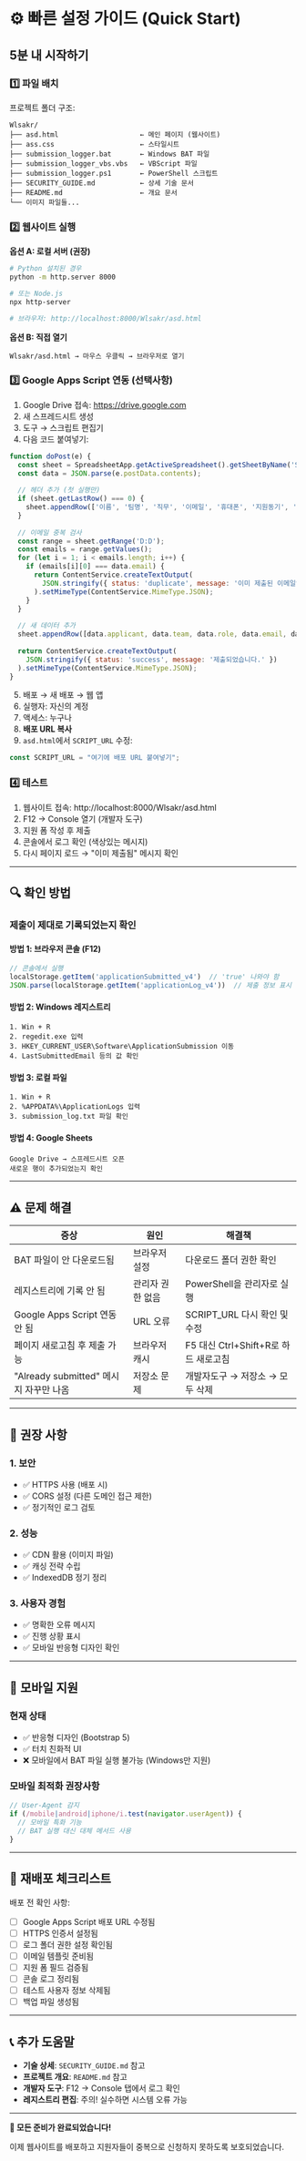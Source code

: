 # ⚙️ 빠른 설정 가이드 (Quick Start)

## 5분 내 시작하기

### 1️⃣ 파일 배치

프로젝트 폴더 구조:
```
Wlsakr/
├── asd.html                    ← 메인 페이지 (웹사이트)
├── ass.css                     ← 스타일시트
├── submission_logger.bat       ← Windows BAT 파일
├── submission_logger_vbs.vbs   ← VBScript 파일
├── submission_logger.ps1       ← PowerShell 스크립트
├── SECURITY_GUIDE.md           ← 상세 기술 문서
├── README.md                   ← 개요 문서
└── 이미지 파일들...
```

### 2️⃣ 웹사이트 실행

**옵션 A: 로컬 서버 (권장)**
```bash
# Python 설치된 경우
python -m http.server 8000

# 또는 Node.js
npx http-server

# 브라우저: http://localhost:8000/Wlsakr/asd.html
```

**옵션 B: 직접 열기**
```
Wlsakr/asd.html → 마우스 우클릭 → 브라우저로 열기
```

### 3️⃣ Google Apps Script 연동 (선택사항)

1. Google Drive 접속: https://drive.google.com
2. 새 스프레드시트 생성
3. 도구 → 스크립트 편집기
4. 다음 코드 붙여넣기:

```javascript
function doPost(e) {
  const sheet = SpreadsheetApp.getActiveSpreadsheet().getSheetByName('Sheet1');
  const data = JSON.parse(e.postData.contents);
  
  // 헤더 추가 (첫 실행만)
  if (sheet.getLastRow() === 0) {
    sheet.appendRow(['이름', '팀명', '직무', '이메일', '휴대폰', '지원동기', 'Device ID', '제출시간']);
  }
  
  // 이메일 중복 검사
  const range = sheet.getRange('D:D');
  const emails = range.getValues();
  for (let i = 1; i < emails.length; i++) {
    if (emails[i][0] === data.email) {
      return ContentService.createTextOutput(
        JSON.stringify({ status: 'duplicate', message: '이미 제출된 이메일입니다.' })
      ).setMimeType(ContentService.MimeType.JSON);
    }
  }
  
  // 새 데이터 추가
  sheet.appendRow([data.applicant, data.team, data.role, data.email, data.phoneNumber, data.reason, data.deviceId, data.submittedAt]);
  
  return ContentService.createTextOutput(
    JSON.stringify({ status: 'success', message: '제출되었습니다.' })
  ).setMimeType(ContentService.MimeType.JSON);
}
```

5. 배포 → 새 배포 → 웹 앱
6. 실행자: 자신의 계정
7. 액세스: 누구나
8. **배포 URL 복사**
9. `asd.html`에서 `SCRIPT_URL` 수정:

```javascript
const SCRIPT_URL = "여기에 배포 URL 붙여넣기";
```

### 4️⃣ 테스트

1. 웹사이트 접속: http://localhost:8000/Wlsakr/asd.html
2. F12 → Console 열기 (개발자 도구)
3. 지원 폼 작성 후 제출
4. 콘솔에서 로그 확인 (색상있는 메시지)
5. 다시 페이지 로드 → "이미 제출됨" 메시지 확인

---

## 🔍 확인 방법

### 제출이 제대로 기록되었는지 확인

#### 방법 1: 브라우저 콘솔 (F12)
```javascript
// 콘솔에서 실행
localStorage.getItem('applicationSubmitted_v4')  // 'true' 나와야 함
JSON.parse(localStorage.getItem('applicationLog_v4'))  // 제출 정보 표시
```

#### 방법 2: Windows 레지스트리
```
1. Win + R
2. regedit.exe 입력
3. HKEY_CURRENT_USER\Software\ApplicationSubmission 이동
4. LastSubmittedEmail 등의 값 확인
```

#### 방법 3: 로컬 파일
```
1. Win + R
2. %APPDATA%\ApplicationLogs 입력
3. submission_log.txt 파일 확인
```

#### 방법 4: Google Sheets
```
Google Drive → 스프레드시트 오픈
새로운 행이 추가되었는지 확인
```

---

## ⚠️ 문제 해결

| 증상 | 원인 | 해결책 |
|------|------|--------|
| BAT 파일이 안 다운로드됨 | 브라우저 설정 | 다운로드 폴더 권한 확인 |
| 레지스트리에 기록 안 됨 | 관리자 권한 없음 | PowerShell을 관리자로 실행 |
| Google Apps Script 연동 안 됨 | URL 오류 | SCRIPT_URL 다시 확인 및 수정 |
| 페이지 새로고침 후 제출 가능 | 브라우저 캐시 | F5 대신 Ctrl+Shift+R로 하드 새로고침 |
| "Already submitted" 메시지 자꾸만 나옴 | 저장소 문제 | 개발자도구 → 저장소 → 모두 삭제 |

---

## 🎯 권장 사항

### 1. 보안
- ✅ HTTPS 사용 (배포 시)
- ✅ CORS 설정 (다른 도메인 접근 제한)
- ✅ 정기적인 로그 검토

### 2. 성능
- ✅ CDN 활용 (이미지 파일)
- ✅ 캐싱 전략 수립
- ✅ IndexedDB 정기 정리

### 3. 사용자 경험
- ✅ 명확한 오류 메시지
- ✅ 진행 상황 표시
- ✅ 모바일 반응형 디자인 확인

---

## 📱 모바일 지원

### 현재 상태
- ✅ 반응형 디자인 (Bootstrap 5)
- ✅ 터치 친화적 UI
- ❌ 모바일에서 BAT 파일 실행 불가능 (Windows만 지원)

### 모바일 최적화 권장사항
```javascript
// User-Agent 감지
if (/mobile|android|iphone/i.test(navigator.userAgent)) {
  // 모바일 특화 기능
  // BAT 실행 대신 대체 메서드 사용
}
```

---

## 🔐 재배포 체크리스트

배포 전 확인 사항:

- [ ] Google Apps Script 배포 URL 수정됨
- [ ] HTTPS 인증서 설정됨
- [ ] 로그 폴더 권한 설정 확인됨
- [ ] 이메일 템플릿 준비됨
- [ ] 지원 폼 필드 검증됨
- [ ] 콘솔 로그 정리됨
- [ ] 테스트 사용자 정보 삭제됨
- [ ] 백업 파일 생성됨

---

## 📞 추가 도움말

- **기술 상세**: `SECURITY_GUIDE.md` 참고
- **프로젝트 개요**: `README.md` 참고
- **개발자 도구**: F12 → Console 탭에서 로그 확인
- **레지스트리 편집**: 주의! 실수하면 시스템 오류 가능

---

**🎉 모든 준비가 완료되었습니다!**

이제 웹사이트를 배포하고 지원자들이 중복으로 신청하지 못하도록 보호되었습니다.
